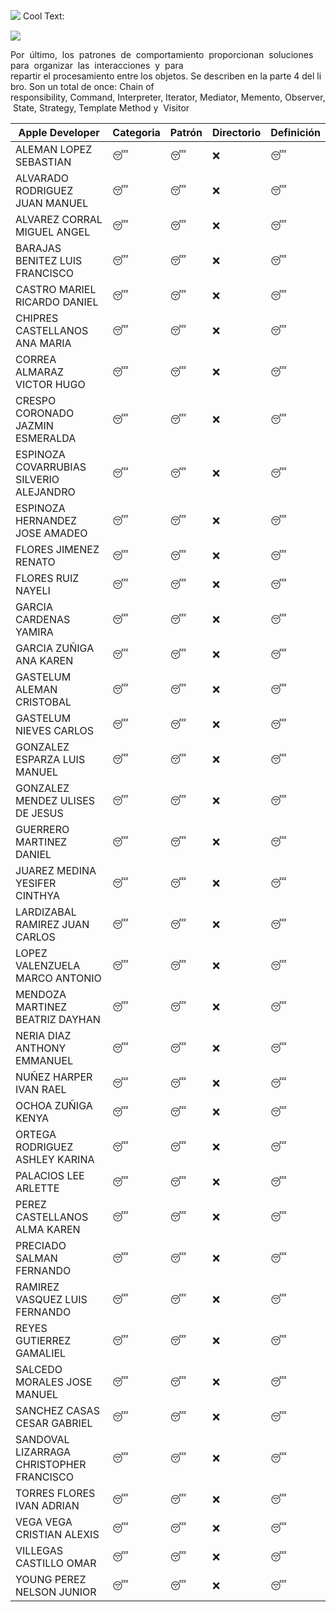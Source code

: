 ![](https://images.cooltext.com/4892931.png)
<a href="http://cooltext.com" target="_top"><img src="https://cooltext.com/images/ct_pixel.gif" width="80" height="15" alt="Cool Text: Logo and Graphics Generator" border="0" /></a>

![](http://1.bp.blogspot.com/-6jGRDxFYAGA/UUHYlmD6D8I/AAAAAAAAAE8/H5Pa8x98rCA/s1600/GOF.png)


Por  último,  los  patrones  de  comportamiento  proporcionan  soluciones  para  organizar  las  interacciones  y  para 
repartir el procesamiento entre los objetos. Se describen en la parte 4 del libro. Son un total de once: Chain of 
responsibility, Command, Interpreter, Iterator, Mediator, Memento, Observer, State, Strategy, Template Method y 
Visitor


| Apple Developer | Categoria | Patrón | Directorio | Definición |
|------------------------------------------|------------|------------|------------|------------|
| ALEMAN LOPEZ SEBASTIAN | :sleeping: | :sleeping: | :x: | :sleeping: |
| ALVARADO RODRIGUEZ JUAN MANUEL | :sleeping: | :sleeping: | :x: | :sleeping: |
| ALVAREZ CORRAL MIGUEL ANGEL | :sleeping: | :sleeping: | :x: | :sleeping: |
| BARAJAS BENITEZ LUIS FRANCISCO | :sleeping: | :sleeping: | :x: | :sleeping: |
| CASTRO MARIEL RICARDO DANIEL | :sleeping: | :sleeping: | :x: | :sleeping: |
| CHIPRES CASTELLANOS ANA MARIA | :sleeping: | :sleeping: | :x: | :sleeping: |
| CORREA ALMARAZ VICTOR HUGO | :sleeping: | :sleeping: | :x: | :sleeping: |
| CRESPO CORONADO JAZMIN ESMERALDA | :sleeping: | :sleeping: | :x: | :sleeping: |
| ESPINOZA COVARRUBIAS SILVERIO ALEJANDRO | :sleeping: | :sleeping: | :x: | :sleeping: |
| ESPINOZA HERNANDEZ JOSE AMADEO | :sleeping: | :sleeping: | :x: | :sleeping: |
| FLORES JIMENEZ RENATO | :sleeping: | :sleeping: | :x: | :sleeping: |
| FLORES RUIZ NAYELI | :sleeping: | :sleeping: | :x: | :sleeping: |
| GARCIA CARDENAS YAMIRA | :sleeping: | :sleeping: | :x: | :sleeping: |
| GARCIA ZUÑIGA ANA KAREN | :sleeping: | :sleeping: | :x: | :sleeping: |
| GASTELUM ALEMAN CRISTOBAL | :sleeping: | :sleeping: | :x: | :sleeping: |
| GASTELUM NIEVES CARLOS | :sleeping: | :sleeping: | :x: | :sleeping: |
| GONZALEZ ESPARZA LUIS MANUEL | :sleeping: | :sleeping: | :x: | :sleeping: |
| GONZALEZ MENDEZ ULISES DE JESUS | :sleeping: | :sleeping: | :x: | :sleeping: |
| GUERRERO MARTINEZ DANIEL | :sleeping: | :sleeping: | :x: | :sleeping: |
| JUAREZ MEDINA YESIFER CINTHYA | :sleeping: | :sleeping: | :x: | :sleeping: |
| LARDIZABAL RAMIREZ JUAN CARLOS | :sleeping: | :sleeping: | :x: | :sleeping: |
| LOPEZ VALENZUELA MARCO ANTONIO | :sleeping: | :sleeping: | :x: | :sleeping: |
| MENDOZA MARTINEZ BEATRIZ DAYHAN | :sleeping: | :sleeping: | :x: | :sleeping: |
| NERIA DIAZ ANTHONY EMMANUEL | :sleeping: | :sleeping: | :x: | :sleeping: |
| NUÑEZ HARPER IVAN RAEL | :sleeping: | :sleeping: | :x: | :sleeping: |
| OCHOA ZUÑIGA KENYA | :sleeping: | :sleeping: | :x: | :sleeping: |
| ORTEGA RODRIGUEZ ASHLEY KARINA | :sleeping: | :sleeping: | :x: | :sleeping: |
| PALACIOS LEE ARLETTE | :sleeping: | :sleeping: | :x: | :sleeping: |
| PEREZ CASTELLANOS ALMA KAREN | :sleeping: | :sleeping: | :x: | :sleeping: |
| PRECIADO SALMAN FERNANDO | :sleeping: | :sleeping: | :x: | :sleeping: |
| RAMIREZ VASQUEZ LUIS FERNANDO | :sleeping: | :sleeping: | :x: | :sleeping: |
| REYES GUTIERREZ GAMALIEL | :sleeping: | :sleeping: | :x: | :sleeping: |
| SALCEDO MORALES JOSE MANUEL | :sleeping: | :sleeping: | :x: | :sleeping: |
| SANCHEZ CASAS CESAR GABRIEL | :sleeping: | :sleeping: | :x: | :sleeping: |
| SANDOVAL LIZARRAGA CHRISTOPHER FRANCISCO | :sleeping: | :sleeping: | :x: | :sleeping: |
| TORRES FLORES IVAN ADRIAN | :sleeping: | :sleeping: | :x: | :sleeping: |
| VEGA VEGA CRISTIAN ALEXIS | :sleeping: | :sleeping: | :x: | :sleeping: |
| VILLEGAS CASTILLO OMAR | :sleeping: | :sleeping: | :x: | :sleeping: |
| YOUNG PEREZ NELSON JUNIOR | :sleeping: | :sleeping: | :x: | :sleeping: |
